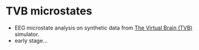 # TVB microstates
- EEG microstate analysis on synthetic data from [The Virtual Brain (TVB)](https://www.thevirtualbrain.org/tvb/zwei) simulator.
- early stage...
